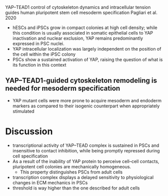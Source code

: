 YAP–TEAD1 control of cytoskeleton dynamics and intracellular tension guides human pluripotent stem cell mesoderm specification
Pagliari et al. 2020

- hESCs and iPSCs grow in compact colonies at high cell density; while this condition is usually associated in somatic epithelial cells to YAP inactivation and nuclear exclusion, YAP remains predominantly expressed in PSC nuclei.
- YAP intracellular localization was largely independent on the position of the cell within the iPSC colony
- PSCs show a sustained activation of YAP, raising the question of what is its function in this context

## YAP–TEAD1-guided cytoskeleton remodeling is needed for mesoderm specification

- YAP mutant cells were more prone to acquire mesoderm and endoderm markers as compared to their isogenic counterpart when appropriately stimulated

# Discussion
- transcriptional activity of YAP–TEAD complex is sustained in PSCs and insensitive to contact inhibition, while being promptly repressed during cell specification
- As a result of the inability of YAP protein to perceive cell–cell contacts, pluripotent cell colonies are mechanically homogeneous. 
	- This property distinguishes PSCs from adult cells
- transcription complex displays a delayed sensitivity to physiological changes in ECM mechanics in PSCs
- threshold is way higher than the one described for adult cells